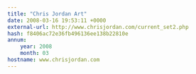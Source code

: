 ```yaml
---
title: "Chris Jordan Art"
date: 2008-03-16 19:53:11 +0000
external-url: http://www.chrisjordan.com/current_set2.php
hash: f8406ac72e36fb496136ee138b22810e
annum:
    year: 2008
    month: 03
hostname: www.chrisjordan.com
---
```




